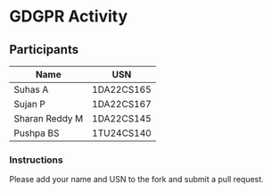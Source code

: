 # GDGPR Activity

## Participants

| Name   | USN        |
|--------|------------|
| Suhas A| 1DA22CS165 |
| Sujan P| 1DA22CS167 |
| Sharan Reddy M| 1DA22CS145|
| Pushpa BS| 1TU24CS140 |

### Instructions
Please add your name and USN to the fork and submit a pull request.


